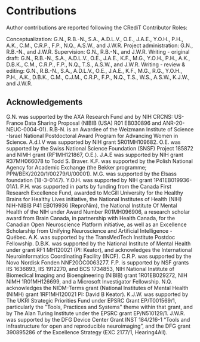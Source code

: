 Contributions
=========================================================

Author contributions are reported following the CRediT Contributor Roles:

Conceptualization: G.N., R.B.-N., S.A., A.D.L.V., O.E., J.A.E., Y.O.H., P.H., A.K., C.M., C.R.P., F.P., N.Q., A.S.W., and J.W.R. Project administration: G.N., R.B.-N., and J.W.R. Supervision: G.N., R.B.-N., and J.W.R. Writing - original draft: G.N., R.B.-N., S.A., A.D.L.V., O.E., J.A.E., K.F., M.G., Y.O.H., P.H., A.K., D.B.K., C.M., C.R.P., F.P., N.Q., T.S., A.S.W., and J.W.R. Writing - review & editing: G.N., R.B.-N., S.A., A.D.L.V., O.E., J.A.E., K.F., M.G., R.G., Y.O.H., P.H., A.K., D.B.K., C.M., C.J.M., C.R.P., F.P., N.Q., T.S., W.S., A.S.W., K.J.W., and J.W.R.

## Acknowledgements

G.N. was supported by the AXA Research Fund and by NIH CRCNS: US-France Data Sharing Proposal (NIBIB (USA) R01 EB030896 and ANR-20-NEUC-0004-01). R.B-N. is an Awardee of the Weizmann Institute of Science -Israel National Postdoctoral Award Program for Advancing Women in Science. A.d.l.V was supported by NIH grant 5R01MH109682. O.E. was supported by the Swiss National Science Foundation (SNSF) Project 185872 and NIMH grant (RF1MH121867, O.E.). J.A.E was supported by NIH grant R37MH066078 to Todd S. Braver. K.F. was supported by the Polish National Agency for Academic Exchange (the Bekker programme; PPN/BEK/2020/1/00279/U/00001). M.G. was supported by the Elsass foundation (18-3-0147). Y.O.H. was supported by NIH grant 1P41EB019936-01A1. P.H. was supported in parts by funding from the Canada First Research Excellence Fund, awarded to McGill University for the Healthy Brains for Healthy Lives initiative, the National Institutes of Health (NIH) NIH-NIBIB P41 EB019936 (ReproNim), the National Institute Of Mental Health of the NIH under Award  Number  R01MH096906, a research scholar award from Brain Canada, in partnership with Health Canada, for the Canadian Open Neuroscience Platform initiative, as well as an Excellence Scholarship from Unifying Neuroscience and Artificial Intelligence - Québec. A.K. was supported by the TransMedTech Institute Postdoc Fellowship. D.B.K. was supported by the National Institute of Mental Health under grant RF1 MH120021 (PI: Keator), and acknowledges the International Neuroinformatics Coordinating Facility (INCF). C.R.P. was supported by the Novo Nordisk Fonden NNF20OC0063277. F.P. is supported by NSF grants IIS 1636893, IIS 1912270, and BCS 1734853, NIH National Institute of Biomedical Imaging and Bioengineering (NIBIB) grant 1R01EB029272, NIH NIMH 1R01MH126699, and a Microsoft Investigator Fellowship. N.Q. acknowledges the NIDM-Terms grant (National Institutes of Mental Health (NIMH) grant 1RF1MH120021 PI: David B Keator). K.J.W. was supported by The UKRI Strategic Priorities Fund under EPSRC Grant EP/T001569/1, particularly the "Tools, Practices and Systems" theme within that grant, and by The Alan Turing Institute under the EPSRC grant EP/N510129/1. J.W.R. was supported by the DFG Device Center Grant INST 184/216-1 “Tools and infrastructure for open and reproducible neuroimaging”, and the DFG grant 390895286 of the Excellence Strategy (EXC 2177/1, Hearing4All).
